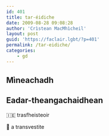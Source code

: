 ```yaml
---
id: 401
title: tar-éidiche
date: 2009-08-28 09:08:28
author: 'Crìstean MacMhìcheil'
layout: post
guid: 'https://faclair.lgbt/?p=401'
permalink: /tar-eidiche/
categories:
    - gd
---
```


## Mìneachadh

## Eadar-theangachaidhean

&#x1f1ee;&#x1f1ea; trasfheisteoir

&#x1f3f4;&#xe0067;&#xe0062;&#xe0065;&#xe006e;&#xe0067;&#xe007f; a transvestite
